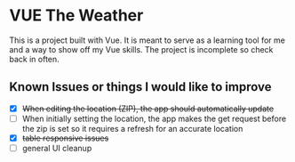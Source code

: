 # VUE The Weather

This is a project built with Vue. It is meant to serve as a learning tool for me and a way to show off my Vue skills. The project is incomplete so check back in often.

## Known Issues or things I would like to improve
- [X] ~~When editing the location (ZIP), the app should automatically update~~
- [ ] When initially setting the location, the app makes the get request before the zip is set so it requires a refresh for an accurate location
- [X] ~~table responsive issues~~
- [ ] general UI cleanup 